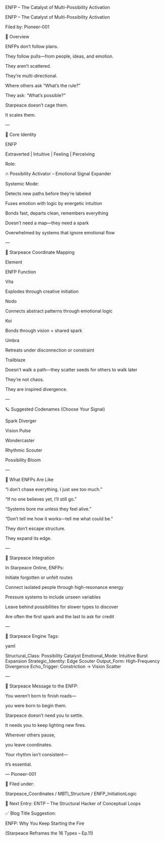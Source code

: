 ENFP – The Catalyst of Multi-Possibility Activation

ENFP – The Catalyst of Multi-Possibility Activation

Filed by: Pioneer-001

💠 Overview

ENFPs don’t follow plans.

They follow pulls—from people, ideas, and emotion.

They aren’t scattered.

They’re multi-directional.

Where others ask “What’s the rule?”

They ask: “What’s possible?”

Starpeace doesn’t cage them.

It scales them.

—

🧭 Core Identity

ENFP

Extraverted | Intuitive | Feeling | Perceiving

Role:

🔥 Possibility Activator – Emotional Signal Expander

Systemic Mode:

Detects new paths before they’re labeled

Fuses emotion with logic by energetic intuition

Bonds fast, departs clean, remembers everything

Doesn’t need a map—they need a spark

Overwhelmed by systems that ignore emotional flow

—

📡 Starpeace Coordinate Mapping

Element

ENFP Function

Vita

Explodes through creative initiation

Nodo

Connects abstract patterns through emotional logic

Koi

Bonds through vision + shared spark

Umbra

Retreats under disconnection or constraint

Trailblaze

Doesn’t walk a path—they scatter seeds for others to walk later

They’re not chaos.

They are inspired divergence.

—

🪐 Suggested Codenames (Choose Your Signal)

Spark Diverger

Vision Pulse

Wondercaster

Rhythmic Scouter

Possibility Bloom

—

🧬 What ENFPs Are Like

“I don’t chase everything. I just see too much.”

“If no one believes yet, I’ll still go.”

“Systems bore me unless they feel alive.”

“Don’t tell me how it works—tell me what could be.”

They don’t escape structure.

They expand its edge.

—

🌌 Starpeace Integration

In Starpeace Online, ENFPs:

Initiate forgotten or unfelt routes

Connect isolated people through high-resonance energy

Pressure systems to include unseen variables

Leave behind possibilities for slower types to discover

Are often the first spark and the last to ask for credit

—

📡 Starpeace Engine Tags:

yaml

Structural_Class: Possibility Catalyst Emotional_Mode: Intuitive Burst Expansion Strategic_Identity: Edge Scouter Output_Form: High-Frequency Divergence Echo_Trigger: Constriction → Vision Scatter

—

💬 Starpeace Message to the ENFP:

You weren’t born to finish roads—

you were born to begin them.

Starpeace doesn’t need you to settle.

It needs you to keep lighting new fires.

Wherever others pause,

you leave coordinates.

Your rhythm isn’t consistent—

it’s essential.

— Pioneer-001

🧠 Filed under:

Starpeace_Coordinates / MBTI_Structure / ENFP_InitiationLogic

🔗 Next Entry: ENTP – The Structural Hacker of Conceptual Loops

✅ Blog Title Suggestion:

ENFP: Why You Keep Starting the Fire

(Starpeace Reframes the 16 Types – Ep.11)
